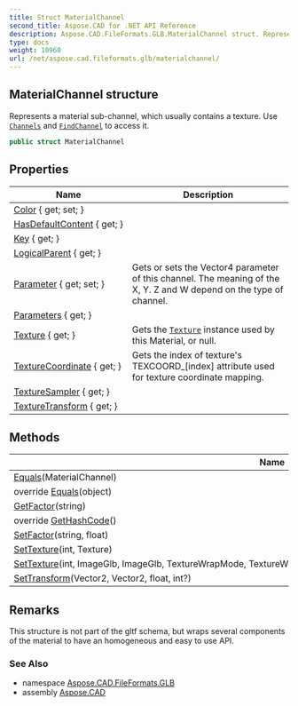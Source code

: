 ```yaml
---
title: Struct MaterialChannel
second_title: Aspose.CAD for .NET API Reference
description: Aspose.CAD.FileFormats.GLB.MaterialChannel struct. Represents a material subchannel which usually contains a texture. Use Channels and FindChannel to access it
type: docs
weight: 10960
url: /net/aspose.cad.fileformats.glb/materialchannel/
---
```

## MaterialChannel structure

Represents a material sub-channel, which usually contains a texture. Use [`Channels`](../material/channels/) and [`FindChannel`](../material/findchannel/) to access it.

```csharp
public struct MaterialChannel
```

## Properties

| Name | Description |
| --- | --- |
| [Color](../../aspose.cad.fileformats.glb/materialchannel/color/) { get; set; } |  |
| [HasDefaultContent](../../aspose.cad.fileformats.glb/materialchannel/hasdefaultcontent/) { get; } |  |
| [Key](../../aspose.cad.fileformats.glb/materialchannel/key/) { get; } |  |
| [LogicalParent](../../aspose.cad.fileformats.glb/materialchannel/logicalparent/) { get; } |  |
| [Parameter](../../aspose.cad.fileformats.glb/materialchannel/parameter/) { get; set; } | Gets or sets the Vector4 parameter of this channel. The meaning of the X, Y. Z and W depend on the type of channel. |
| [Parameters](../../aspose.cad.fileformats.glb/materialchannel/parameters/) { get; } |  |
| [Texture](../../aspose.cad.fileformats.glb/materialchannel/texture/) { get; } | Gets the [`Texture`](./texture/) instance used by this Material, or null. |
| [TextureCoordinate](../../aspose.cad.fileformats.glb/materialchannel/texturecoordinate/) { get; } | Gets the index of texture's TEXCOORD_[index] attribute used for texture coordinate mapping. |
| [TextureSampler](../../aspose.cad.fileformats.glb/materialchannel/texturesampler/) { get; } |  |
| [TextureTransform](../../aspose.cad.fileformats.glb/materialchannel/texturetransform/) { get; } |  |

## Methods

| Name | Description |
| --- | --- |
| [Equals](../../aspose.cad.fileformats.glb/materialchannel/equals/#equals)(MaterialChannel) |  |
| override [Equals](../../aspose.cad.fileformats.glb/materialchannel/equals/#equals_1)(object) |  |
| [GetFactor](../../aspose.cad.fileformats.glb/materialchannel/getfactor/)(string) |  |
| override [GetHashCode](../../aspose.cad.fileformats.glb/materialchannel/gethashcode/)() |  |
| [SetFactor](../../aspose.cad.fileformats.glb/materialchannel/setfactor/)(string, float) |  |
| [SetTexture](../../aspose.cad.fileformats.glb/materialchannel/settexture/#settexture_1)(int, Texture) |  |
| [SetTexture](../../aspose.cad.fileformats.glb/materialchannel/settexture/#settexture)(int, ImageGlb, ImageGlb, TextureWrapMode, TextureWrapMode, TextureMipMapFilter, TextureInterpolationFilter) |  |
| [SetTransform](../../aspose.cad.fileformats.glb/materialchannel/settransform/)(Vector2, Vector2, float, int?) |  |

## Remarks

This structure is not part of the gltf schema, but wraps several components of the material to have an homogeneous and easy to use API.

### See Also

* namespace [Aspose.CAD.FileFormats.GLB](../../aspose.cad.fileformats.glb/)
* assembly [Aspose.CAD](../../)


